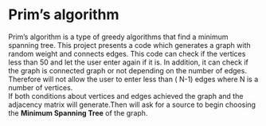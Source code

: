 #  **Prim’s algorithm**



Prim’s algorithm is a type of greedy algorithms that find a minimum spanning tree. This project presents a code which generates a graph with random weight and connects edges. This code can check if the vertices less than 50 and let the user enter again if it is. In addition, it can check if the graph is connected graph or not depending on the number of edges. Therefore will not allow the user to enter less than ( N-1) edges where N is a number of vertices.  
If both conditions about vertices and edges achieved the graph and the adjacency matrix will generate.Then will ask for a source to begin choosing the **Minimum Spanning Tree** of the graph.

